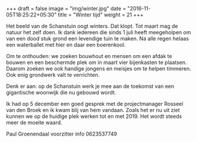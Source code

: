 +++
draft = false
image = "img/winter.jpg"
date = "2016-11-05T18:25:22+05:30"
title = "Winter tijd"
weight = 21 
+++

Het beeld van de Schanstuin oogt winters. Dat klopt. Tot maart mag de natuur het zelf doen. Ik dank iedereen die sinds 1 juli heeft meegeholpen om van een dood stuk grond een levendige tuin te maken. Na alle regen helaas een waterballet met hier en daar een boerenkool.

Om te onthouden: we zoeken bouwhout en mensen om een afdak te bouwen en een beschermde plek om in maart vier bijenkasten te plaatsen. Daarom zoeken we ook handige jongens en meisjes om te helpen timmeren. Ook enig grondwerk valt te verrichten.

Denk er aan: op de Schanstuin werk je mee aan de toekomst van een gigantische woonwijk die nu gebouwd wordt.

Ik had op 5 december een goed gesprek met de projectmanager Rosseel van den Broek en ik kwam blij van hem vandaan. Zoals het er nu uit ziet kunnen we op de huidige plek werken tot en met 2019. Het wordt steeds meer de moeite waard.

Paul Groenendaal voorzitter info 0623537749






